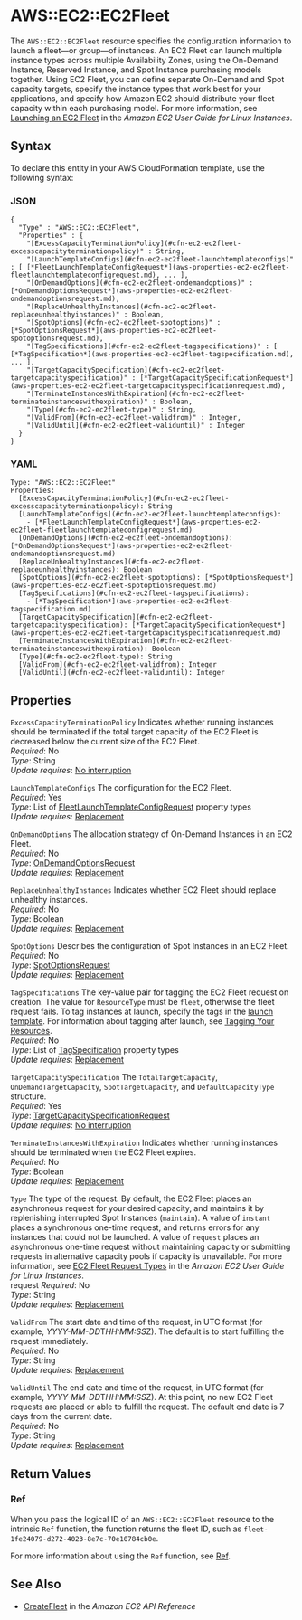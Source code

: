 # AWS::EC2::EC2Fleet<a name="aws-resource-ec2-ec2fleet"></a>

The `AWS::EC2::EC2Fleet` resource specifies the configuration information to launch a fleet—or group—of instances\. An EC2 Fleet can launch multiple instance types across multiple Availability Zones, using the On\-Demand Instance, Reserved Instance, and Spot Instance purchasing models together\. Using EC2 Fleet, you can define separate On\-Demand and Spot capacity targets, specify the instance types that work best for your applications, and specify how Amazon EC2 should distribute your fleet capacity within each purchasing model\. For more information, see [Launching an EC2 Fleet](https://docs.aws.amazon.com/AWSEC2/latest/UserGuide/ec2-fleet.html) in the *Amazon EC2 User Guide for Linux Instances*\.

## Syntax<a name="aws-resource-ec2-ec2fleet-syntax"></a>

To declare this entity in your AWS CloudFormation template, use the following syntax:

### JSON<a name="aws-resource-ec2-ec2fleet-syntax.json"></a>

```
{
  "Type" : "AWS::EC2::EC2Fleet",
  "Properties" : {
    "[ExcessCapacityTerminationPolicy](#cfn-ec2-ec2fleet-excesscapacityterminationpolicy)" : String,
    "[LaunchTemplateConfigs](#cfn-ec2-ec2fleet-launchtemplateconfigs)" : [ [*FleetLaunchTemplateConfigRequest*](aws-properties-ec2-ec2fleet-fleetlaunchtemplateconfigrequest.md), ... ],
    "[OnDemandOptions](#cfn-ec2-ec2fleet-ondemandoptions)" : [*OnDemandOptionsRequest*](aws-properties-ec2-ec2fleet-ondemandoptionsrequest.md),
    "[ReplaceUnhealthyInstances](#cfn-ec2-ec2fleet-replaceunhealthyinstances)" : Boolean,
    "[SpotOptions](#cfn-ec2-ec2fleet-spotoptions)" : [*SpotOptionsRequest*](aws-properties-ec2-ec2fleet-spotoptionsrequest.md),
    "[TagSpecifications](#cfn-ec2-ec2fleet-tagspecifications)" : [ [*TagSpecification*](aws-properties-ec2-ec2fleet-tagspecification.md), ... ],
    "[TargetCapacitySpecification](#cfn-ec2-ec2fleet-targetcapacityspecification)" : [*TargetCapacitySpecificationRequest*](aws-properties-ec2-ec2fleet-targetcapacityspecificationrequest.md),
    "[TerminateInstancesWithExpiration](#cfn-ec2-ec2fleet-terminateinstanceswithexpiration)" : Boolean,
    "[Type](#cfn-ec2-ec2fleet-type)" : String,
    "[ValidFrom](#cfn-ec2-ec2fleet-validfrom)" : Integer,
    "[ValidUntil](#cfn-ec2-ec2fleet-validuntil)" : Integer
  }
}
```

### YAML<a name="aws-resource-ec2-ec2fleet-syntax.yaml"></a>

```
Type: "AWS::EC2::EC2Fleet"
Properties:
  [ExcessCapacityTerminationPolicy](#cfn-ec2-ec2fleet-excesscapacityterminationpolicy): String
  [LaunchTemplateConfigs](#cfn-ec2-ec2fleet-launchtemplateconfigs): 
    - [*FleetLaunchTemplateConfigRequest*](aws-properties-ec2-ec2fleet-fleetlaunchtemplateconfigrequest.md)
  [OnDemandOptions](#cfn-ec2-ec2fleet-ondemandoptions): [*OnDemandOptionsRequest*](aws-properties-ec2-ec2fleet-ondemandoptionsrequest.md)
  [ReplaceUnhealthyInstances](#cfn-ec2-ec2fleet-replaceunhealthyinstances): Boolean
  [SpotOptions](#cfn-ec2-ec2fleet-spotoptions): [*SpotOptionsRequest*](aws-properties-ec2-ec2fleet-spotoptionsrequest.md)
  [TagSpecifications](#cfn-ec2-ec2fleet-tagspecifications): 
    - [*TagSpecification*](aws-properties-ec2-ec2fleet-tagspecification.md)
  [TargetCapacitySpecification](#cfn-ec2-ec2fleet-targetcapacityspecification): [*TargetCapacitySpecificationRequest*](aws-properties-ec2-ec2fleet-targetcapacityspecificationrequest.md)
  [TerminateInstancesWithExpiration](#cfn-ec2-ec2fleet-terminateinstanceswithexpiration): Boolean
  [Type](#cfn-ec2-ec2fleet-type): String
  [ValidFrom](#cfn-ec2-ec2fleet-validfrom): Integer
  [ValidUntil](#cfn-ec2-ec2fleet-validuntil): Integer
```

## Properties<a name="aws-resource-ec2-ec2fleet-properties"></a>

`ExcessCapacityTerminationPolicy`  <a name="cfn-ec2-ec2fleet-excesscapacityterminationpolicy"></a>
Indicates whether running instances should be terminated if the total target capacity of the EC2 Fleet is decreased below the current size of the EC2 Fleet\.  
 *Required*: No  
 *Type*: String  
 *Update requires*: [No interruption](using-cfn-updating-stacks-update-behaviors.md#update-no-interrupt) 

`LaunchTemplateConfigs`  <a name="cfn-ec2-ec2fleet-launchtemplateconfigs"></a>
The configuration for the EC2 Fleet\.  
 *Required*: Yes  
 *Type*: List of [FleetLaunchTemplateConfigRequest](aws-properties-ec2-ec2fleet-fleetlaunchtemplateconfigrequest.md) property types  
 *Update requires*: [Replacement](using-cfn-updating-stacks-update-behaviors.md#update-replacement) 

`OnDemandOptions`  <a name="cfn-ec2-ec2fleet-ondemandoptions"></a>
The allocation strategy of On\-Demand Instances in an EC2 Fleet\.  
 *Required*: No  
 *Type*: [OnDemandOptionsRequest](aws-properties-ec2-ec2fleet-ondemandoptionsrequest.md)  
 *Update requires*: [Replacement](using-cfn-updating-stacks-update-behaviors.md#update-replacement) 

`ReplaceUnhealthyInstances`  <a name="cfn-ec2-ec2fleet-replaceunhealthyinstances"></a>
Indicates whether EC2 Fleet should replace unhealthy instances\.  
 *Required*: No  
 *Type*: Boolean  
 *Update requires*: [Replacement](using-cfn-updating-stacks-update-behaviors.md#update-replacement) 

`SpotOptions`  <a name="cfn-ec2-ec2fleet-spotoptions"></a>
Describes the configuration of Spot Instances in an EC2 Fleet\.  
 *Required*: No  
 *Type*: [SpotOptionsRequest](aws-properties-ec2-ec2fleet-spotoptionsrequest.md)  
 *Update requires*: [Replacement](using-cfn-updating-stacks-update-behaviors.md#update-replacement) 

`TagSpecifications`  <a name="cfn-ec2-ec2fleet-tagspecifications"></a>
The key\-value pair for tagging the EC2 Fleet request on creation\. The value for `ResourceType` must be `fleet`, otherwise the fleet request fails\. To tag instances at launch, specify the tags in the [launch template](https://docs.aws.amazon.com/AWSEC2/latest/UserGuide/ec2-launch-templates.html#create-launch-template)\. For information about tagging after launch, see [Tagging Your Resources](https://docs.aws.amazon.com/AWSEC2/latest/UserGuide/Using_Tags.html#tag-resources)\.  
 *Required*: No  
 *Type*: List of [TagSpecification](aws-properties-ec2-ec2fleet-tagspecification.md) property types  
 *Update requires*: [Replacement](using-cfn-updating-stacks-update-behaviors.md#update-replacement) 

`TargetCapacitySpecification`  <a name="cfn-ec2-ec2fleet-targetcapacityspecification"></a>
The `TotalTargetCapacity`, `OnDemandTargetCapacity`, `SpotTargetCapacity`, and `DefaultCapacityType` structure\.  
 *Required*: Yes  
 *Type*: [TargetCapacitySpecificationRequest](aws-properties-ec2-ec2fleet-targetcapacityspecificationrequest.md)  
 *Update requires*: [No interruption](using-cfn-updating-stacks-update-behaviors.md#update-no-interrupt) 

`TerminateInstancesWithExpiration`  <a name="cfn-ec2-ec2fleet-terminateinstanceswithexpiration"></a>
Indicates whether running instances should be terminated when the EC2 Fleet expires\.  
 *Required*: No  
 *Type*: Boolean  
 *Update requires*: [Replacement](using-cfn-updating-stacks-update-behaviors.md#update-replacement) 

`Type`  <a name="cfn-ec2-ec2fleet-type"></a>
The type of the request\. By default, the EC2 Fleet places an asynchronous request for your desired capacity, and maintains it by replenishing interrupted Spot Instances \(`maintain`\)\. A value of `instant` places a synchronous one\-time request, and returns errors for any instances that could not be launched\. A value of `request` places an asynchronous one\-time request without maintaining capacity or submitting requests in alternative capacity pools if capacity is unavailable\. For more information, see [EC2 Fleet Request Types](https://docs.aws.amazon.com/AWSEC2/latest/UserGuide/ec2-fleet-configuration-strategies.html#ec2-fleet-request-type) in the *Amazon EC2 User Guide for Linux Instances*\.  
request *Required*: No  
 *Type*: String  
 *Update requires*: [Replacement](using-cfn-updating-stacks-update-behaviors.md#update-replacement) 

`ValidFrom`  <a name="cfn-ec2-ec2fleet-validfrom"></a>
The start date and time of the request, in UTC format \(for example, *YYYY\-MM\-DD*T*HH:MM:SS*Z\)\. The default is to start fulfilling the request immediately\.  
 *Required*: No  
 *Type*: String  
 *Update requires*: [Replacement](using-cfn-updating-stacks-update-behaviors.md#update-replacement) 

`ValidUntil`  <a name="cfn-ec2-ec2fleet-validuntil"></a>
The end date and time of the request, in UTC format \(for example, *YYYY\-MM\-DD*T*HH:MM:SS*Z\)\. At this point, no new EC2 Fleet requests are placed or able to fulfill the request\. The default end date is 7 days from the current date\.  
 *Required*: No  
 *Type*: String  
 *Update requires*: [Replacement](using-cfn-updating-stacks-update-behaviors.md#update-replacement) 

## Return Values<a name="aws-resource-ec2-ec2fleet-returnvalues"></a>

### Ref<a name="aws-resource-ec2-ec2fleet-ref"></a>

When you pass the logical ID of an `AWS::EC2::EC2Fleet` resource to the intrinsic `Ref` function, the function returns the fleet ID, such as `fleet-1fe24079-d272-4023-8e7c-70e10784cb0e`\. 

For more information about using the `Ref` function, see [Ref](intrinsic-function-reference-ref.md)\. 

## See Also<a name="aws-resource-ec2-ec2fleet-seealso"></a>
+ [CreateFleet](https://docs.aws.amazon.com/AWSEC2/latest/APIReference/API_CreateFleet.html) in the *Amazon EC2 API Reference*